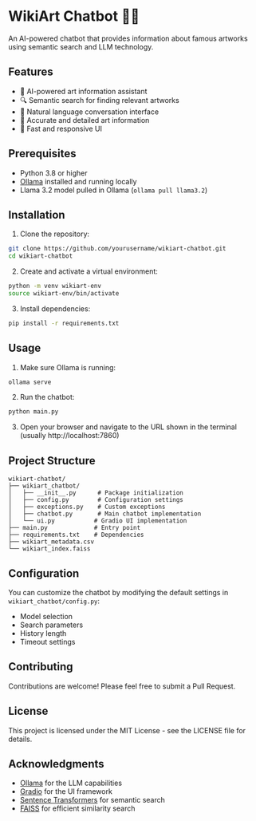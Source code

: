# WikiArt Chatbot 👨‍🎨

An AI-powered chatbot that provides information about famous artworks using semantic search and LLM technology.

## Features

- 🤖 AI-powered art information assistant
- 🔍 Semantic search for finding relevant artworks
- 💬 Natural language conversation interface
- 🎯 Accurate and detailed art information
- 🚀 Fast and responsive UI

## Prerequisites

- Python 3.8 or higher
- [Ollama](https://ollama.ai/) installed and running locally
- Llama 3.2 model pulled in Ollama (`ollama pull llama3.2`)

## Installation

1. Clone the repository:

```bash
git clone https://github.com/yourusername/wikiart-chatbot.git
cd wikiart-chatbot
```

2. Create and activate a virtual environment:

```bash
python -m venv wikiart-env
source wikiart-env/bin/activate
```

3. Install dependencies:

```bash
pip install -r requirements.txt
```

## Usage

1. Make sure Ollama is running:

```bash
ollama serve
```

2. Run the chatbot:

```bash
python main.py
```

3. Open your browser and navigate to the URL shown in the terminal (usually http://localhost:7860)

## Project Structure

```
wikiart-chatbot/
├── wikiart_chatbot/
│   ├── __init__.py      # Package initialization
│   ├── config.py        # Configuration settings
│   ├── exceptions.py    # Custom exceptions
│   ├── chatbot.py       # Main chatbot implementation
│   └── ui.py           # Gradio UI implementation
├── main.py             # Entry point
├── requirements.txt    # Dependencies
├── wikiart_metadata.csv
└── wikiart_index.faiss
```

## Configuration

You can customize the chatbot by modifying the default settings in `wikiart_chatbot/config.py`:

- Model selection
- Search parameters
- History length
- Timeout settings

## Contributing

Contributions are welcome! Please feel free to submit a Pull Request.

## License

This project is licensed under the MIT License - see the LICENSE file for details.

## Acknowledgments

- [Ollama](https://ollama.ai/) for the LLM capabilities
- [Gradio](https://gradio.app/) for the UI framework
- [Sentence Transformers](https://www.sbert.net/) for semantic search
- [FAISS](https://github.com/facebookresearch/faiss) for efficient similarity search
